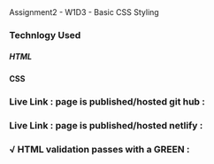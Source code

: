 ## 
Assignment2 - W1D3 - Basic CSS Styling

### Technlogy Used 

##### HTML
#### CSS

### Live Link : page is published/hosted  git hub :  
### Live Link : page is published/hosted  netlify :  


### √ HTML validation passes with a GREEN :



